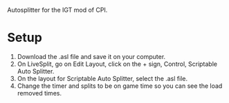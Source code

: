 Autosplitter for the IGT mod of CPI.

# Setup

1. Download the .asl file and save it on your computer.
2. On LiveSplit, go on Edit Layout, click on the + sign, Control, Scriptable Auto Splitter.
3. On the layout for Scriptable Auto Splitter, select the .asl file.
4. Change the timer and splits to be on game time so you can see the load removed times.
